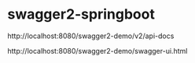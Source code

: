 # swagger2-springboot

http://localhost:8080/swagger2-demo/v2/api-docs

http://localhost:8080/swagger2-demo/swagger-ui.html